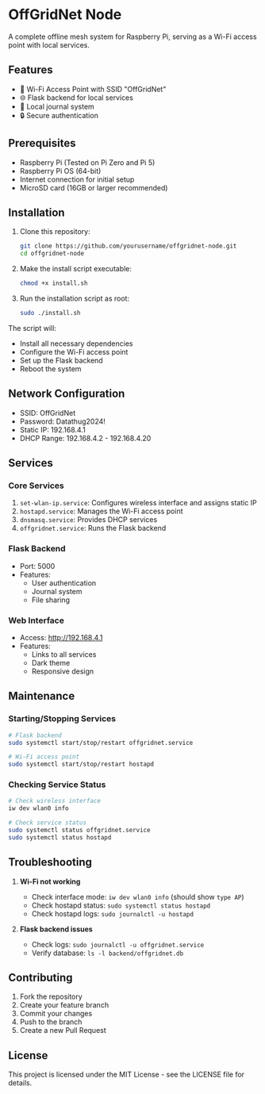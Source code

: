 # OffGridNet Node

A complete offline mesh system for Raspberry Pi, serving as a Wi-Fi access point with local services.

## Features

- 📡 Wi-Fi Access Point with SSID "OffGridNet"
- 🌐 Flask backend for local services
- 📝 Local journal system
- 🔒 Secure authentication

## Prerequisites

- Raspberry Pi (Tested on Pi Zero and Pi 5)
- Raspberry Pi OS (64-bit)
- Internet connection for initial setup
- MicroSD card (16GB or larger recommended)

## Installation

1. Clone this repository:
   ```bash
   git clone https://github.com/yourusername/offgridnet-node.git
   cd offgridnet-node
   ```

2. Make the install script executable:
   ```bash
   chmod +x install.sh
   ```

3. Run the installation script as root:
   ```bash
   sudo ./install.sh
   ```

The script will:
- Install all necessary dependencies
- Configure the Wi-Fi access point
- Set up the Flask backend
- Reboot the system

## Network Configuration

- SSID: OffGridNet
- Password: Datathug2024!
- Static IP: 192.168.4.1
- DHCP Range: 192.168.4.2 - 192.168.4.20

## Services

### Core Services
1. `set-wlan-ip.service`: Configures wireless interface and assigns static IP
2. `hostapd.service`: Manages the Wi-Fi access point
3. `dnsmasq.service`: Provides DHCP services
4. `offgridnet.service`: Runs the Flask backend

### Flask Backend
- Port: 5000
- Features:
  - User authentication
  - Journal system
  - File sharing

### Web Interface
- Access: http://192.168.4.1
- Features:
  - Links to all services
  - Dark theme
  - Responsive design

## Maintenance

### Starting/Stopping Services
```bash
# Flask backend
sudo systemctl start/stop/restart offgridnet.service

# Wi-Fi access point
sudo systemctl start/stop/restart hostapd
```

### Checking Service Status
```bash
# Check wireless interface
iw dev wlan0 info

# Check service status
sudo systemctl status offgridnet.service
sudo systemctl status hostapd
```

## Troubleshooting

1. **Wi-Fi not working**
   - Check interface mode: `iw dev wlan0 info` (should show `type AP`)
   - Check hostapd status: `sudo systemctl status hostapd`
   - Check hostapd logs: `sudo journalctl -u hostapd`

2. **Flask backend issues**
   - Check logs: `sudo journalctl -u offgridnet.service`
   - Verify database: `ls -l backend/offgridnet.db`

## Contributing

1. Fork the repository
2. Create your feature branch
3. Commit your changes
4. Push to the branch
5. Create a new Pull Request

## License

This project is licensed under the MIT License - see the LICENSE file for details.
